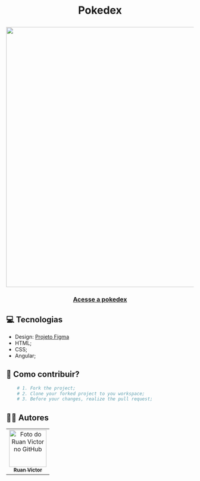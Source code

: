 <h1 align="center">Pokedex</p>
<img align="center" src="https://i.ibb.co/4MGBhT3/fghhg.png" width="700px">
<h3 align="center"><a href="https://pokedex-nu-ebon.vercel.app/">Acesse a pokedex</a></h3>

## 💻 Tecnologias

- Design: [Projeto Figma](https://www.figma.com/file/2TVRdgdPRzsMaS2ftHHi05/PokeAPI?type=design&node-id=0%3A1&mode=design&t=53A85npvq4lxWiLV-1)
- HTML;
- CSS;
- Angular;

## 🤝 Como contribuir?

```bash
    # 1. Fork the project;
    # 2. Clone your forked project to you workspace;
    # 3. Before your changes, realize the pull request;
```

## 👨‍💻 Autores
<table>
  <tr>
    <td align="center">
      <a href="https://github.com/ruanvcg">
        <img src="https://avatars.githubusercontent.com/u/62728646?v=4" width="100px;" alt="Foto do Ruan Victor no GitHub"/><br>
        <sub>
          <b>Ruan Victor</b>
        </sub>
      </a>
    </td>
  </tr>
</table>
